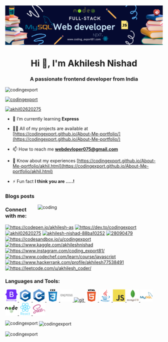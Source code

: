 ![logo](https://github.com/codingexport/codingexport/blob/main/Cream%2C%20Green%20and%20Red%20Modern%20English%20Class%20Google%20Classroom%20Header.png)
<h1 align="center">Hi 👋, I'm Akhilesh Nishad</h1>
<h3 align="center">A passionate frontend developer from India</h3>

<p align="left"> <img src="https://komarev.com/ghpvc/?username=codingexport&label=Profile%20views&color=0e75b6&style=flat" alt="codingexport" /> </p>

<p align="left"> <a href="https://github.com/ryo-ma/github-profile-trophy"><img src="https://github-profile-trophy.vercel.app/?username=codingexport" alt="codingexport" /></a> </p>

<p align="left"> <a href="https://twitter.com/akhil02620275" target="blank"><img src="https://img.shields.io/twitter/follow/akhil02620275?logo=twitter&style=for-the-badge" alt="akhil02620275" /></a> </p>

- 🌱 I’m currently learning **Express**

- 👨‍💻 All of my projects are available at [https://codingexport.github.io/About-Me-portfolio/](https://codingexport.github.io/About-Me-portfolio/)

- 📫 How to reach me **webdevloper075@gmail.com**

- 📄 Know about my experiences [https://codingexport.github.io/About-Me-portfolio/akhil.html](https://codingexport.github.io/About-Me-portfolio/akhil.html)

- ⚡ Fun fact **I think you are .....!**

### Blogs posts
<!-- BLOG-POST-LIST:START -->
<!-- BLOG-POST-LIST:END -->
<img align="right" alt="coding" width="400" src="https://user-images.githubusercontent.com/55389276/140866485-8fb1c876-9a8f-4d6a-98dc-08c4981eaf70.gif">

<h3 align="left">Connect with me:</h3>
<p align="left">
<a href="https://codepen.io/https://codepen.io/akhilesh-as" target="blank"><img align="center" src="https://raw.githubusercontent.com/rahuldkjain/github-profile-readme-generator/master/src/images/icons/Social/codepen.svg" alt="https://codepen.io/akhilesh-as" height="30" width="40" /></a>
<a href="https://dev.to/https://dev.to/codingexport" target="blank"><img align="center" src="https://raw.githubusercontent.com/rahuldkjain/github-profile-readme-generator/master/src/images/icons/Social/devto.svg" alt="https://dev.to/codingexport" height="30" width="40" /></a>
<a href="https://twitter.com/akhil02620275" target="blank"><img align="center" src="https://raw.githubusercontent.com/rahuldkjain/github-profile-readme-generator/master/src/images/icons/Social/twitter.svg" alt="akhil02620275" height="30" width="40" /></a>
<a href="https://linkedin.com/in/akhilesh-nishad-88ba10252" target="blank"><img align="center" src="https://raw.githubusercontent.com/rahuldkjain/github-profile-readme-generator/master/src/images/icons/Social/linked-in-alt.svg" alt="akhilesh-nishad-88ba10252" height="30" width="40" /></a>
<a href="https://stackoverflow.com/users/28090479" target="blank"><img align="center" src="https://raw.githubusercontent.com/rahuldkjain/github-profile-readme-generator/master/src/images/icons/Social/stack-overflow.svg" alt="28090479" height="30" width="40" /></a>
<a href="https://codesandbox.com/https://codesandbox.io/u/codingexport" target="blank"><img align="center" src="https://raw.githubusercontent.com/rahuldkjain/github-profile-readme-generator/master/src/images/icons/Social/codesandbox.svg" alt="https://codesandbox.io/u/codingexport" height="30" width="40" /></a>
<a href="https://kaggle.com/https://www.kaggle.com/akhileshnishad" target="blank"><img align="center" src="https://raw.githubusercontent.com/rahuldkjain/github-profile-readme-generator/master/src/images/icons/Social/kaggle.svg" alt="https://www.kaggle.com/akhileshnishad" height="30" width="40" /></a>
<a href="https://instagram.com/https://www.instagram.com/coding_export81/" target="blank"><img align="center" src="https://raw.githubusercontent.com/rahuldkjain/github-profile-readme-generator/master/src/images/icons/Social/instagram.svg" alt="https://www.instagram.com/coding_export81/" height="30" width="40" /></a>
<a href="https://www.codechef.com/users/https://www.codechef.com/learn/course/javascript" target="blank"><img align="center" src="https://cdn.jsdelivr.net/npm/simple-icons@3.1.0/icons/codechef.svg" alt="https://www.codechef.com/learn/course/javascript" height="30" width="40" /></a>
<a href="https://www.hackerrank.com/https://www.hackerrank.com/profile/akhilesh77538491" target="blank"><img align="center" src="https://raw.githubusercontent.com/rahuldkjain/github-profile-readme-generator/master/src/images/icons/Social/hackerrank.svg" alt="https://www.hackerrank.com/profile/akhilesh77538491" height="30" width="40" /></a>
<a href="https://www.leetcode.com/https://leetcode.com/u/akhilesh_coder/" target="blank"><img align="center" src="https://raw.githubusercontent.com/rahuldkjain/github-profile-readme-generator/master/src/images/icons/Social/leet-code.svg" alt="https://leetcode.com/u/akhilesh_coder/" height="30" width="40" /></a>
</p>

<h3 align="left">Languages and Tools:</h3>
<p align="left"> <a href="https://getbootstrap.com" target="_blank" rel="noreferrer"> <img src="https://raw.githubusercontent.com/devicons/devicon/master/icons/bootstrap/bootstrap-plain-wordmark.svg" alt="bootstrap" width="40" height="40"/> </a> <a href="https://www.cprogramming.com/" target="_blank" rel="noreferrer"> <img src="https://raw.githubusercontent.com/devicons/devicon/master/icons/c/c-original.svg" alt="c" width="40" height="40"/> </a> <a href="https://www.w3schools.com/cpp/" target="_blank" rel="noreferrer"> <img src="https://raw.githubusercontent.com/devicons/devicon/master/icons/cplusplus/cplusplus-original.svg" alt="cplusplus" width="40" height="40"/> </a> <a href="https://www.w3schools.com/css/" target="_blank" rel="noreferrer"> <img src="https://raw.githubusercontent.com/devicons/devicon/master/icons/css3/css3-original-wordmark.svg" alt="css3" width="40" height="40"/> </a> <a href="https://expressjs.com" target="_blank" rel="noreferrer"> <img src="https://raw.githubusercontent.com/devicons/devicon/master/icons/express/express-original-wordmark.svg" alt="express" width="40" height="40"/> </a> <a href="https://git-scm.com/" target="_blank" rel="noreferrer"> <img src="https://www.vectorlogo.zone/logos/git-scm/git-scm-icon.svg" alt="git" width="40" height="40"/> </a> <a href="https://www.w3.org/html/" target="_blank" rel="noreferrer"> <img src="https://raw.githubusercontent.com/devicons/devicon/master/icons/html5/html5-original-wordmark.svg" alt="html5" width="40" height="40"/> </a> <a href="https://www.java.com" target="_blank" rel="noreferrer"> <img src="https://raw.githubusercontent.com/devicons/devicon/master/icons/java/java-original.svg" alt="java" width="40" height="40"/> </a> <a href="https://developer.mozilla.org/en-US/docs/Web/JavaScript" target="_blank" rel="noreferrer"> <img src="https://raw.githubusercontent.com/devicons/devicon/master/icons/javascript/javascript-original.svg" alt="javascript" width="40" height="40"/> </a> <a href="https://www.mongodb.com/" target="_blank" rel="noreferrer"> <img src="https://raw.githubusercontent.com/devicons/devicon/master/icons/mongodb/mongodb-original-wordmark.svg" alt="mongodb" width="40" height="40"/> </a> <a href="https://www.mysql.com/" target="_blank" rel="noreferrer"> <img src="https://raw.githubusercontent.com/devicons/devicon/master/icons/mysql/mysql-original-wordmark.svg" alt="mysql" width="40" height="40"/> </a> <a href="https://nodejs.org" target="_blank" rel="noreferrer"> <img src="https://raw.githubusercontent.com/devicons/devicon/master/icons/nodejs/nodejs-original-wordmark.svg" alt="nodejs" width="40" height="40"/> </a> <a href="https://reactjs.org/" target="_blank" rel="noreferrer"> <img src="https://raw.githubusercontent.com/devicons/devicon/master/icons/react/react-original-wordmark.svg" alt="react" width="40" height="40"/> </a> <a href="https://sass-lang.com" target="_blank" rel="noreferrer"> <img src="https://raw.githubusercontent.com/devicons/devicon/master/icons/sass/sass-original.svg" alt="sass" width="40" height="40"/> </a> </p>

<p><img align="left" src="https://github-readme-stats.vercel.app/api/top-langs?username=codingexport&show_icons=true&locale=en&layout=compact" alt="codingexport" /></p>

<p>&nbsp;<img align="center" src="https://github-readme-stats.vercel.app/api?username=codingexport&show_icons=true&locale=en" alt="codingexport" /></p>

<p><img align="center" src="https://github-readme-streak-stats.herokuapp.com/?user=codingexport&" alt="codingexport" /></p>
